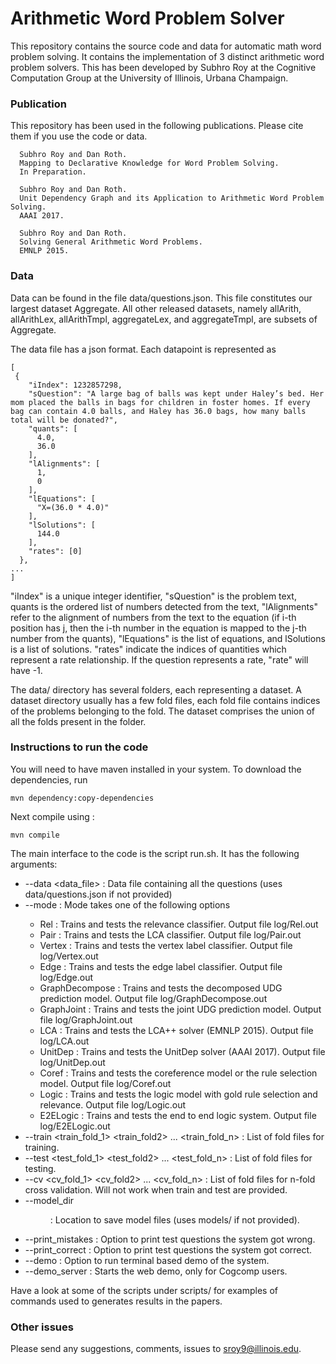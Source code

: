# Arithmetic Word Problem Solver

This repository contains the source code and data for automatic math
word problem solving. It contains the implementation of 3 distinct
arithmetic word problem solvers. This has been developed by Subhro Roy
at the Cognitive Computation Group at the University of Illinois,
Urbana Champaign.
 
### Publication

This repository has been used in the following publications. Please
cite them if you use the code or data.

~~~~
  Subhro Roy and Dan Roth.  
  Mapping to Declarative Knowledge for Word Problem Solving.  
  In Preparation.
~~~~
~~~~
  Subhro Roy and Dan Roth.  
  Unit Dependency Graph and its Application to Arithmetic Word Problem Solving.  
  AAAI 2017.
~~~~
~~~~
  Subhro Roy and Dan Roth.  
  Solving General Arithmetic Word Problems.  
  EMNLP 2015.
~~~~



### Data

Data can be found in the file data/questions.json. This file
constitutes our largest dataset Aggregate. All other released
datasets, namely allArith, allArithLex, allArithTmpl, aggregateLex,
and aggregateTmpl, are subsets of Aggregate. 

The data file has a json format. Each datapoint is represented as
~~~~
[
 {
    "iIndex": 1232857298,
    "sQuestion": "A large bag of balls was kept under Haley’s bed. Her mom placed the balls in bags for children in foster homes. If every bag can contain 4.0 balls, and Haley has 36.0 bags, how many balls total will be donated?",
    "quants": [
      4.0,
      36.0
    ],
    "lAlignments": [
      1,
      0
    ],
    "lEquations": [
      "X=(36.0 * 4.0)"
    ],
    "lSolutions": [
      144.0
    ],
    "rates": [0]
  },
...
]
~~~~

"iIndex" is a unique integer identifier, "sQuestion" is the problem
text, quants is the ordered list of numbers detected from the text,
"lAlignments" refer to the alignment of numbers from the text to the
equation (if i-th position has j, then the i-th number in the equation
is mapped to the j-th number from the quants), "lEquations" is the
list of equations, and lSolutions is a list of solutions. "rates"
indicate the indices of quantities which represent a rate
relationship. If the question represents a rate, "rate" will have -1.

The data/ directory has several folders, each representing a dataset.
A dataset directory usually has a few fold files, each fold file
contains indices of the problems belonging to the fold. The dataset
comprises the union of all the folds present in the folder.


### Instructions to run the code

You will need to have maven installed in your system. To download the 
dependencies, run

    mvn dependency:copy-dependencies
        
Next compile using : 
    
    mvn compile     

The main interface to the code is the script run.sh. It has the 
following arguments:

* --data <data_file> : Data file containing all the questions (uses data/questions.json if not provided)  
* --mode <mode> : Mode takes one of the following options
    * Rel : Trains and tests the relevance classifier. Output file log/Rel.out
    * Pair : Trains and tests the LCA classifier. Output file log/Pair.out
    * Vertex : Trains and tests the vertex label classifier. Output file log/Vertex.out
    * Edge : Trains and tests the edge label classifier. Output file log/Edge.out
    * GraphDecompose : Trains and tests the decomposed UDG prediction model. Output file log/GraphDecompose.out
    * GraphJoint : Trains and tests the joint UDG prediction model. Output file log/GraphJoint.out
    * LCA : Trains and tests the LCA++ solver (EMNLP 2015). Output file log/LCA.out
    * UnitDep : Trains and tests the UnitDep solver (AAAI 2017). Output file log/UnitDep.out
    * Coref : Trains and tests the coreference model or the rule selection model. Output file log/Coref.out
    * Logic : Trains and tests the logic model with gold rule selection and relevance. Output file log/Logic.out
    * E2ELogic : Trains and tests the end to end logic system. Output file log/E2ELogic.out
* --train <train_fold_1> <train_fold2> ... <train_fold_n> : List of fold files for training.
* --test <test_fold_1> <test_fold2> ... <test_fold_n> : List of fold files for testing.
* --cv <cv_fold_1> <cv_fold2> ... <cv_fold_n> : List of fold files for n-fold cross validation. Will not 
  work when train and test are provided.
* --model_dir <dir> : Location to save model files (uses models/ if not provided).
* --print_mistakes : Option to print test questions the system got wrong.
* --print_correct : Option to print test questions the system got correct.
* --demo : Option to run terminal based demo of the system.
* --demo_server : Starts the web demo, only for Cogcomp users.  

Have a look at some of the scripts under scripts/ for examples of
commands used to generates results in the papers.  

### Other issues
 
Please send any suggestions, comments, issues to sroy9@illinois.edu.





